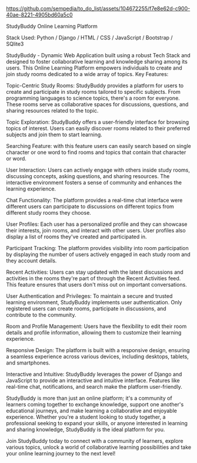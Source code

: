 https://github.com/sempedia/to_do_list/assets/104672255/f7e8e62d-c900-40ae-8221-4905bd60a5c0

StudyBuddy Online Learning Platform

Stack Used: Python / Django / HTML / CSS / JavaScript / Bootstrap / SQlite3

StudyBuddy - Dynamic Web Application built using a robust Tech Stack and designed to foster collaborative learning and knowledge sharing among its users.
This Online Learning Platform empowers individuals to create and join study rooms dedicated to a wide array of topics.
Key Features:

Topic-Centric Study Rooms: StudyBuddy provides a platform for users to create and participate in study rooms tailored to specific subjects. From programming languages to science topics, there's a room for everyone. These rooms serve as collaborative spaces for discussions, questions, and sharing resources related to the topic.

Topic Exploration: StudyBuddy offers a user-friendly interface for browsing topics of interest. Users can easily discover rooms related to their preferred subjects and join them to start learning.

Searching Feature: with this feature users can easily search based on single character or one word to find rooms and topics that contain that character or word.

User Interaction: Users can actively engage with others inside study rooms, discussing concepts, asking questions, and sharing resources. The interactive environment fosters a sense of community and enhances the learning experience.

Chat Functionality: The platform provides a real-time chat interface were different users can participate to discussions on different topics from different study rooms they choose.

User Profiles: Each user has a personalized profile and they can showcase their interests, join rooms, and interact with other users. User profiles also display a list of rooms they've created and participated in.

Participant Tracking: The platform provides visibility into room participation by displaying the number of users actively engaged in each study room and they account details.

Recent Activities: Users can stay updated with the latest discussions and activities in the rooms they're part of through the Recent Activities feed. This feature ensures that users don't miss out on important conversations.

User Authentication and Privileges: To maintain a secure and trusted learning environment, StudyBuddy implements user authentication. Only registered users can create rooms, participate in discussions, and contribute to the community.

Room and Profile Management: Users have the flexibility to edit their room details and profile information, allowing them to customize their learning experience.

Responsive Design: The platform is built with a responsive design, ensuring a seamless experience across various devices, including desktops, tablets, and smartphones.

Interactive and Intuitive: StudyBuddy leverages the power of Django and JavaScript to provide an interactive and intuitive interface. Features like real-time chat, notifications, and search make the platform user-friendly.

StudyBuddy is more than just an online platform; it's a community of learners coming together to exchange knowledge, support one another's educational journeys, and make learning a collaborative and enjoyable experience. Whether you're a student looking to study together, a professional seeking to expand your skills, or anyone interested in learning and sharing knowledge, StudyBuddy is the ideal platform for you.

Join StudyBuddy today to connect with a community of learners, explore various topics, unlock a world of collaborative learning possibilities and take your online learning journey to the next level!